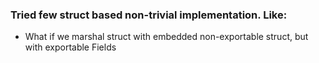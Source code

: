 ### Tried few struct based non-trivial implementation. Like:
- What if we marshal struct with embedded non-exportable struct, but with exportable Fields